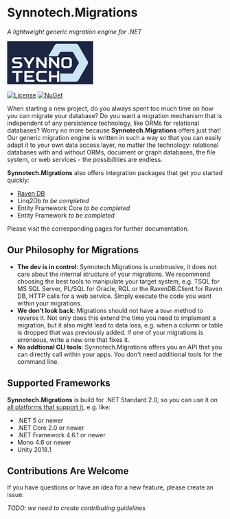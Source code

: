 # Synnotech.Migrations

*A lightweight generic migration engine for .NET*

[![Synnotech Logo](synnotech-large-logo.png)](https://www.synnotech.de/)

[![License](https://img.shields.io/badge/License-MIT-green.svg?style=for-the-badge)](https://github.com/Synnotech-AG/Synnotech.Migrations/blob/main/LICENSE)
[![NuGet](https://img.shields.io/badge/NuGet-0.7.0-blue.svg?style=for-the-badge)](https://www.nuget.org/packages?q=Synnotech.Migrations)

When starting a new project, do you always spent too much time on how you can migrate your database? Do you want a migration mechanism that is independent of any persistence technology, like ORMs for relational databases? Worry no more because **Synnotech.Migrations** offers just that! Our generic migration engine is written in such a way so that you can easily adapt it to your own data access layer, no matter the technology: relational databases with and without ORMs, document or graph databases, the file system, or web services - the possibilities are endless.

**Synnotech.Migrations** also offers integration packages that get you started quickly:

- [Raven DB](https://github.com/Synnotech-AG/Synnotech.Migrations/tree/main/Code/src/Synnotech.Migrations.RavenDB)
- Linq2Db *to be completed*
- Entity Framework Core *to be completed*
- Entity Framework *to be completed*

Please visit the corresponding pages for further documentation.

## Our Philosophy for Migrations

- **The dev is in control**: Synnotech.Migrations is unobtrusive, it does not care about the internal structure of your migrations. We recommend choosing the best tools to manipulate your target system, e.g. TSQL for MS SQL Server, PL/SQL for Oracle, RQL or the RavenDB.Client for Raven DB, HTTP calls for a web service. Simply execute the code you want within your migrations. 
- **We don't look back**: Migrations should not have a `Down` method to reverse it. Not only does this extend the time you need to implement a migration, but it also might lead to data loss, e.g. when a column or table is dropped that was previously added. If one of your migrations is erroneous, write a new one that fixes it.
- **No addtional CLI tools**: Synnotech.Migrations offers you an API that you can directly call within your apps. You don't need additional tools for the command line.

## Supported Frameworks

**Synnotech.Migrations** is build for .NET Standard 2.0, so you can use it on [all platforms that support it](https://docs.microsoft.com/en-us/dotnet/standard/net-standard), e.g. like:

- .NET 5 or newer
- .NET Core 2.0 or newer
- .NET Framework 4.6.1 or newer
- Mono 4.6 or newer
- Unity 2018.1

## Contributions Are Welcome

If you have questions or have an idea for a new feature, please create an issue.

*TODO: we need to create contributing guidelines*
